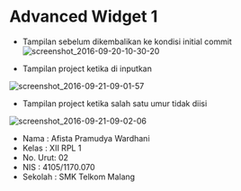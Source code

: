 # Advanced Widget 1
* Tampilan sebelum dikembalikan ke kondisi initial commit
![screenshot_2016-09-20-10-30-20](https://cloud.githubusercontent.com/assets/22209856/18695732/fa9deab4-7fdd-11e6-8143-a2de216758e3.png)

* Tampilan project ketika di inputkan

![screenshot_2016-09-21-09-01-57](https://cloud.githubusercontent.com/assets/22209856/18695733/faa677ba-7fdd-11e6-9083-33b7eda4a855.png)

* Tampilan project ketika salah satu umur tidak diisi

![screenshot_2016-09-21-09-02-06](https://cloud.githubusercontent.com/assets/22209856/18695734/faa7f14e-7fdd-11e6-8a4a-3305c5b093d1.png)

* Nama : Afista Pramudya Wardhani 
* Kelas : XII RPL 1 
* No. Urut: 02 
* NIS : 4105/1170.070 
* Sekolah : SMK Telkom Malang
